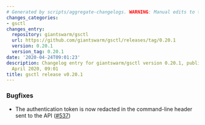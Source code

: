 ```yaml
---
# Generated by scripts/aggregate-changelogs. WARNING: Manual edits to this files will be overwritten.
changes_categories:
- gsctl
changes_entry:
  repository: giantswarm/gsctl
  url: https://github.com/giantswarm/gsctl/releases/tag/0.20.1
  version: 0.20.1
  version_tag: 0.20.1
date: '2020-04-24T09:01:23'
description: Changelog entry for giantswarm/gsctl version 0.20.1, published on 24
  April 2020, 09:01
title: gsctl release v0.20.1
---
```


### Bugfixes

- The authentication token is now redacted in the command-line header sent to the API ([#537](https://github.com/giantswarm/gsctl/pull/537))


